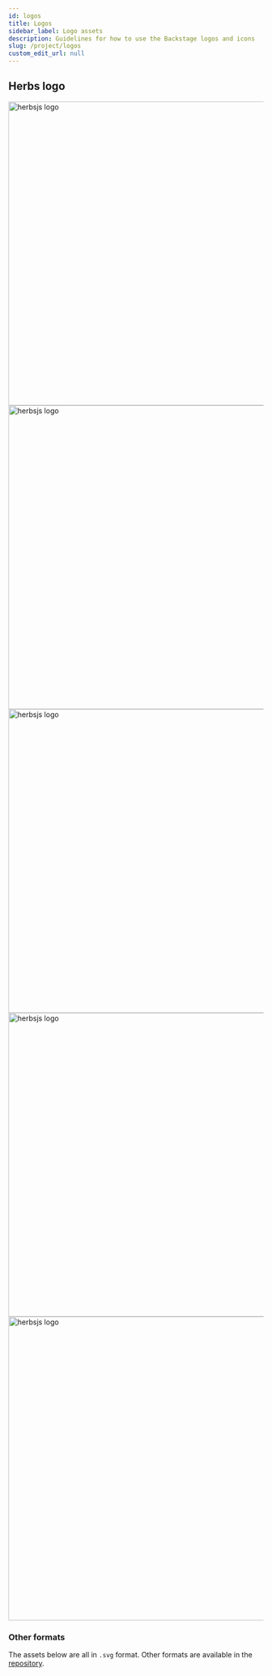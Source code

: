 ```yaml
---
id: logos
title: Logos
sidebar_label: Logo assets
description: Guidelines for how to use the Backstage logos and icons
slug: /project/logos
custom_edit_url: null
---
```


## Herbs logo

<a href="https://raw.githubusercontent.com/herbsjs/herbsjs.github.io/master/static/assets/herbs_logo.svg">
  <img src="https://raw.githubusercontent.com/herbsjs/herbsjs.github.io/master/static/assets/herbs_logo.svg" width="600" alt="herbsjs logo"/>
</a>

<a href="https://raw.githubusercontent.com/herbsjs/herbsjs.github.io/master/static/assets/herbs_logo_slogan.svg">
  <img src="https://raw.githubusercontent.com/herbsjs/herbsjs.github.io/master/static/assets/herbs_logo_slogan.svg" width="600" alt="herbsjs logo"/>
</a>

<a href="https://raw.githubusercontent.com/herbsjs/herbsjs.github.io/master/static/assets/logo_black.svg">
  <img src="https://raw.githubusercontent.com/herbsjs/herbsjs.github.io/master/static/assets/logo_black.svg" width="600" alt="herbsjs logo"/>
</a>

<a href="https://raw.githubusercontent.com/herbsjs/herbsjs.github.io/master/static/assets/logo_black.svg">
  <img src="https://raw.githubusercontent.com/herbsjs/herbsjs.github.io/master/static/assets/logo_black.svg" width="600" alt="herbsjs logo"/>
</a>

<a href="https://raw.githubusercontent.com/herbsjs/herbsjs.github.io/master/static/assets/logo_slogan_white.svg">
  <img src="https://raw.githubusercontent.com/herbsjs/herbsjs.github.io/master/static/assets/logo_slogan_white.svg" width="600"  style={{background : 'black'}} alt="herbsjs logo"/>
</a>


###  Other formats

The assets below are all in `.svg` format. Other formats are available in the
[repository](https://github.com/herbsjs/herbsjs.github.io/tree/master/static/assets).
